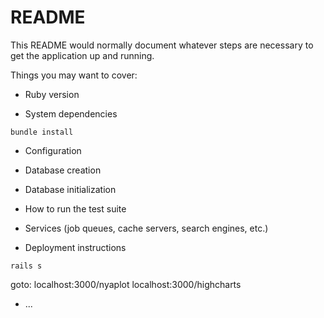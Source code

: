 # README

This README would normally document whatever steps are necessary to get the
application up and running.

Things you may want to cover:

* Ruby version

* System dependencies

`bundle install`

* Configuration

* Database creation

* Database initialization

* How to run the test suite

* Services (job queues, cache servers, search engines, etc.)

* Deployment instructions

`rails s`

goto:
 localhost:3000/nyaplot
 localhost:3000/highcharts

* ...
